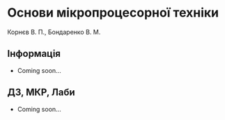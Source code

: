 # Основи мікропроцесорної техніки

Корнєв В. П., Бондаренко В. М.

## Інформація

* Coming soon...

## ДЗ, МКР, Лаби

* Coming soon...